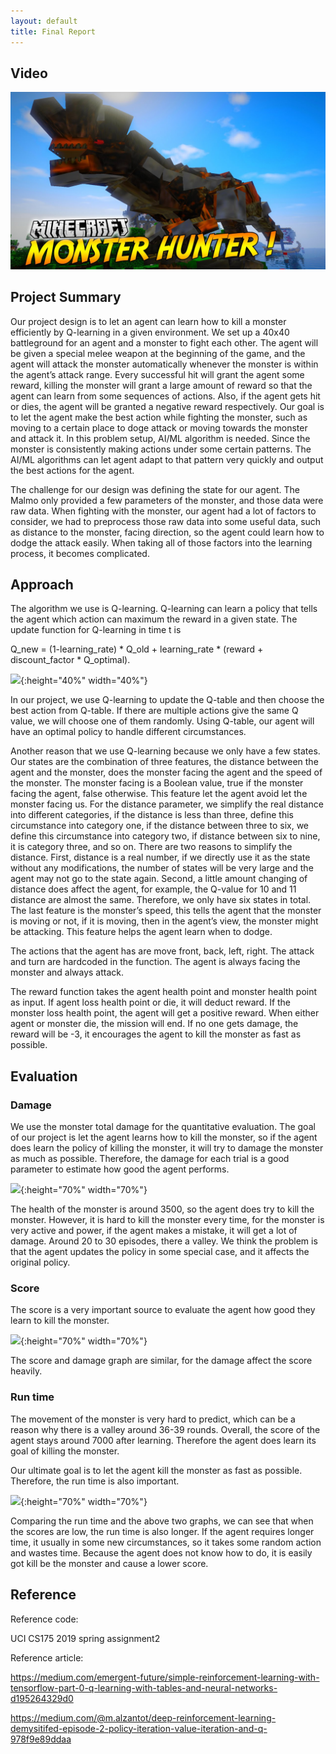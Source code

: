 ```yaml
---
layout: default
title: Final Report
---
```



## Video

[![](MHF.jpg)](https://www.youtube.com/watch?v=4P6WUhySQ3o "Monster HUnter")


## Project Summary
Our project design is to let an agent can learn how to kill a monster efficiently by Q-learning in a given environment. We set up a 40x40 battleground for an agent and a monster to fight each other. The agent will be given a special melee weapon at the beginning of the game, and the agent will attack the monster automatically whenever the monster is within the agent’s attack range. Every successful hit will grant the agent some reward, killing the monster will grant a large amount of reward so that the agent can learn from some sequences of actions. Also, if the agent gets hit or dies, the agent will be granted a negative reward respectively. Our goal is to let the agent make the best action while fighting the monster, such as moving to a certain place to doge attack or moving towards the monster and attack it. In this problem setup, AI/ML algorithm is needed. Since the monster is consistently making actions under some certain patterns. The AI/ML algorithms can let agent adapt to that pattern very quickly and output the best actions for the agent. 

The challenge for our design was defining the state for our agent. The Malmo only provided a few parameters of the monster, and those data were raw data. When fighting with the monster, our agent had a lot of factors to consider, we had to preprocess those raw data into some useful data, such as distance to the monster, facing direction, so the agent could learn how to dodge the attack easily. When taking all of those factors into the learning process, it becomes complicated.



## Approach
The algorithm we use is Q-learning. Q-learning can learn a policy that tells the agent which action can maximum the reward in a given state. The update function for Q-learning in time t is 
     
Q_new = (1-learning_rate) * Q_old + learning_rate * (reward + discount_factor * Q_optimal). 

![](/final_png/Q1.png){:height="40%" width="40%"}

In our project, we use Q-learning to update the Q-table and then choose the best action from Q-table. If there are multiple actions give the same Q value, we will choose one of them randomly. Using Q-table, our agent will have an optimal policy to handle different circumstances. 

Another reason that we use Q-learning because we only have a few states. Our states are the combination of three features, the distance between the agent and the monster,  does the monster facing the agent and the speed of the monster. The monster facing is a Boolean value, true if the monster facing the agent, false otherwise. This feature let the agent avoid let the monster facing us. For the distance parameter, we simplify the real distance into different categories, if the distance is less than three, define this circumstance into category one, if the distance between three to six, we define this circumstance into category two, if distance between six to nine, it is category three, and so on. There are two reasons to simplify the distance. First, distance is a real number, if we directly use it as the state without any modifications, the number of states will be very large and the agent may not go to the state again. Second, a little amount changing of distance does affect the agent, for example, the Q-value for 10 and 11 distance are almost the same. Therefore, we only have six states in total. The last feature is the monster’s speed, this tells the agent that the monster is moving or not, if it is moving, then in the agent’s view, the monster might be attacking. This feature helps the agent learn when to dodge. 

The actions that the agent has are move front, back, left, right. The attack and turn are hardcoded in the function. The agent is always facing the monster and always attack. 

The reward function takes the agent health point and monster health point as input. If agent loss health point or die, it will deduct reward. If the monster loss health point, the agent will get a positive reward. When either agent or monster die, the mission will end. If no one gets damage, the reward will be -3, it encourages the agent to kill the monster as fast as possible.


## Evaluation
### Damage
We use the monster total damage for the quantitative evaluation. The goal of our project is let the agent learns how to kill the monster, so if the agent does learn the policy of killing the monster, it will try to damage the monster as much as possible. Therefore, the damage for each trial is a good parameter to estimate how good the agent performs. 

![](/final_png/D1.png){:height="70%" width="70%"}

The health of the monster is around 3500, so the agent does try to kill the monster. However, it is hard to kill the monster every time, for the monster is very active and power, if the agent makes a mistake, it will get a lot of damage. Around 20 to 30 episodes, there a valley. We think the problem is that the agent updates the policy in some special case, and it affects the original policy.

### Score
The score is a very important source to evaluate the agent how good they learn to kill the monster.

![](/final_png/S1.png){:height="70%" width="70%"}

The score and damage graph are similar, for the damage affect the score heavily. 

### Run time

The movement of the monster is very hard to predict, which can be a reason why there is a valley around 36-39 rounds. Overall, the score of the agent stays around 7000 after learning. Therefore the agent does learn its goal of killing the monster.

Our ultimate goal is to let the agent kill the monster as fast as possible. Therefore, the run time is also important. 


![](/final_png/Run_Time.png){:height="70%" width="70%"}

Comparing the run time and the above two graphs, we can see that when the scores are low, the run time is also longer. If the agent requires longer time, it usually in some new circumstances, so it takes some random action and wastes time. Because the agent does not know how to do, it is easily got kill be the monster and cause a lower score.



    
    
## Reference
Reference code: 

UCI CS175 2019 spring assignment2

Reference article: 

https://medium.com/emergent-future/simple-reinforcement-learning-with-tensorflow-part-0-q-learning-with-tables-and-neural-networks-d195264329d0

https://medium.com/@m.alzantot/deep-reinforcement-learning-demysitifed-episode-2-policy-iteration-value-iteration-and-q-978f9e89ddaa

